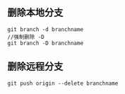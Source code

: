 ## 删除本地分支
```
git branch -d branchname
//强制删除 -D
git branch -D branchname 
```
## 删除远程分支
```
git push origin --delete branchname

```